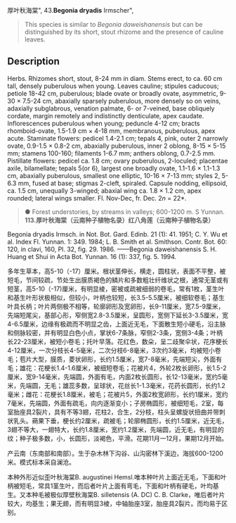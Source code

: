 厚叶秋海棠",
43.**Begonia dryadis** Irmscher",

> This species is similar to *Begonia daweishanensis* but can be distinguished by its short, stout rhizome and the presence of cauline leaves.

## Description
Herbs. Rhizomes short, stout, 8-24 mm in diam. Stems erect, to ca. 60 cm tall, densely puberulous when young. Leaves cauline; stipules caducous; petiole 18-42 cm, puberulous; blade ovate or broadly ovate, asymmetric, 9-30 × 7.5-24 cm, abaxially sparsely puberulous, more densely so on veins, adaxially subglabrous, venation palmate, 6- or 7-veined, base obliquely cordate, margin remotely and indistinctly denticulate, apex caudate. Inflorescences puberulous when young; peduncle 4-12 cm; bracts rhomboid-ovate, 1.5-1.9 cm × 4-18 mm, membranous, puberulous, apex acute. Staminate flowers: pedicel 1.4-2.1 cm; tepals 4, pink, outer 2 narrowly ovate, 0.9-1.5 × 0.8-2 cm, abaxially puberulous, inner 2 oblong, 8-15 × 5-15 mm; stamens 100-160; filaments 1-6.7 mm; anthers oblong, 0.7-2.5 mm. Pistillate flowers: pedicel ca. 1.8 cm; ovary puberulous, 2-loculed; placentae axile, bilamellate; tepals 5(or 6), largest one broadly ovate, 1.1-1.6 × 1.1-1.3 cm, abaxially puberulous, smallest one elliptic, 10-16 × 7-13 mm; styles 2, 5-6.3 mm, fused at base; stigmas 2-cleft, spiraled. Capsule nodding, ellipsoid, ca. 1.5 cm, unequally 3-winged; abaxial wing ca. 1.8 × 1.2 cm, apex rounded; lateral wings smaller. Fl. Nov-Dec, fr. Dec. 2*n* = 22*.

> ● Forest understories, by streams in valleys; 600-1200 m. S Yunnan.
**113.厚叶秋海棠（云南种子植物名录）红八角莲（云南种子植物名录）**

Begonia dryadis Irmsch. in Not. Bot. Gard. Edinb. 21 (1): 41. 1951; C. Y. Wu et al. Index Fl. Yunnan. 1: 349. 1984; L. B. Smith et al. Smithson. Contr. Bot. 60: 120, in clavi, 160, Pl. 32, fig. 29. 1986. ——Begonia daweishanensis S. H. Huang et Shui in Acta Bot. Yunnan. 16 (1): 337, fig. 5. 1994.

多年生草本，高5-10（-17）厘米。根状茎伸长，横走，圆柱状，表面不平整，被短毛，节间较疏，节处生出膜质褐色的鳞片和多数粗壮纤维状之根，通常无茎或有短茎，高5-10（-17)厘米，有明显棱，密被或疏被细弱的卷毛，常有1枚，茎生叶和基生叶形状极相似，但较小，叶柄也较短，长3.5-5.5厘米，被细软卷毛；基生叶具长柄；叶片两侧极不相等，轮廓卵形及宽卵形，长9-11厘米，宽7.5-9厘米，先端短尾尖，基部心形，窄侧宽2.8-3.5厘米，呈圆形，宽侧下延长3-3.5厘米，宽4-6.5厘米，边缘有极疏而不明显之齿，上面近无毛，下面散生短小硬毛，沿主脉和侧脉较密，并有明显白色小点，掌状6-7条脉，窄侧2-3条，宽侧3-4条；叶柄长22-23厘米，被短小卷毛；托叶早落。花红色，数朵，呈二歧聚伞状，花序梗长4-12厘米，一次分枝长4-5毫米，二次分枝6-8毫米，3次约3毫米，均被短小卷毛；苞片大型，膜质，菱状卵形，长约1.5厘米，宽7-8毫米，先端短尖，外面有毛；雄花：花梗长1.4-1.6厘米，被细短卷毛；花被片4，外轮2枚长卵形，长1.5-2厘米，宽9-14毫米，先端圆，外面有毛，内面2枚长圆形，长12-13毫米，宽约5毫米，先端圆，无毛；雄蕊多数，呈球状，花丝长1-1.3毫米，花药长圆形，长约1.2毫米；雌花：花梗长1.8厘米，被毛；花被片5，外面2枚宽卵形，长约1厘米，宽约7毫米，先端圆，外面有疏毛，向内逐渐变小；子房椭圆形，被细短毛，2室，每室胎座具2裂片，具有不等3翅，花柱2，合生，2分枝，柱头呈螺旋状扭曲并带刺状乳头。蒴果下垂，梗长约2厘米，疏被毛；轮廓椭圆形，长约1.5厘米，近无毛，3翅不等大，一翅特大，长约1.8厘米，宽约1.2厘米，先端圆，近无毛，有明显的纹；种子极多数，小，长圆形，淡褐色，平滑。花期11月一12月，果期12月开始。

产云南（东南部和南部）。生于杂木林下沟谷、山沟密林下溪边，海拔600-1200米。模式标本采自澜沧。

本种外形近似歪叶秋海棠B. augustinei Hemsl.唯本种叶片上面近无毛，下面和叶柄被短毛，常具1茎生叶，而后者叶片上面有弯毛，下面和叶柄有硬毛，叶均基生。又本种毛被极似厚壁秋海棠B. silletensis (A. DC) C. B. Clarke，唯后者叶片较大，均基生；果无翅，而有明显3棱，中轴胎座3室，胎座具2裂片。而均易于区别。

